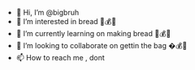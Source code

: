 - 👋 Hi, I’m @bigbruh
- 👀 I’m interested in bread 🍞💰🤑
- 🌱 I’m currently learning on making bread 🍞💰🤑
- 💞️ I’m looking to collaborate on gettin the bag �💰🤑
- 📫 How to reach me , dont

<!---

--->
